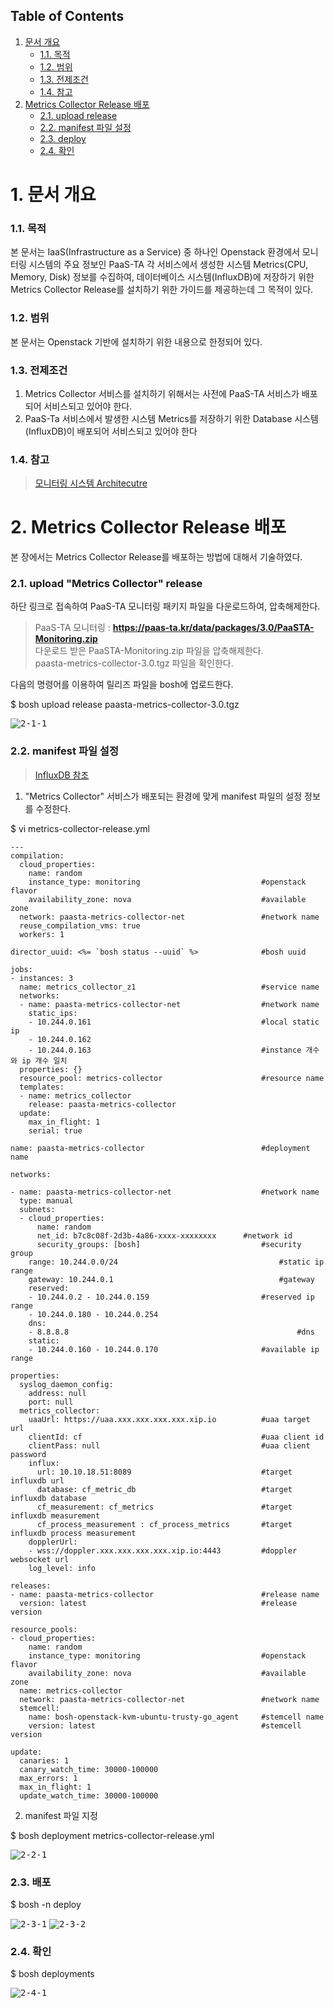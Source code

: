 ## Table of Contents
1. [문서 개요](#1)
     * [1.1. 목적](#2)
     * [1.2. 범위](#3)
     * [1.3. 전제조건](#4)
     * [1.4. 참고](#5)
2. [Metrics Collector Release 배포](#6)
     * [2.1.  upload release](#7)
     * [2.2.  manifest 파일 설정](#8)
     * [2.3.  deploy](#9)
     * [2.4.  확인](#10)



# 1. 문서 개요



### 1.1. 목적

본 문서는 IaaS(Infrastructure as a Service) 중 하나인 Openstack 환경에서 모니터링 시스템의 주요 정보인 PaaS-TA 각 서비스에서 생성한 시스템 Metrics(CPU, Memory, Disk) 정보를 수집하여, 데이터베이스 시스템(InfluxDB)에 저장하기 위한 Metrics Collector Release를 설치하기 위한 가이드를 제공하는데 그 목적이 있다.



### 1.2. 범위

본 문서는 Openstack 기반에 설치하기 위한 내용으로 한정되어 있다.



### 1.3. 전제조건

1. Metrics Collector 서비스를 설치하기 위해서는 사전에 PaaS-TA 서비스가 배포되어 서비스되고 있어야 한다.
2. PaaS-Ta 서비스에서 발생한 시스템 Metrics를 저장하기 위한 Database 시스템(InfluxDB)이 배포되어 서비스되고 있어야 한다



### 1.4. 참고

> <a style="text-decoration:underline" href="https://github.com/PaaS-TA/Guide-3.0-Penne-/blob/master/Install-Guide/monitoring/PaaS-TA%20%EB%AA%A8%EB%8B%88%ED%84%B0%EB%A7%81%20%EC%8B%9C%EC%8A%A4%ED%85%9C%20%EC%84%A4%EC%B9%98%EA%B0%80%EC%9D%B4%EB%93%9C.md">모니터링 시스템 Architecutre</a>



# 2.  Metrics Collector Release 배포

본 장에서는 Metrics Collector Release를 배포하는 방법에 대해서 기술하였다.



### 2.1.  upload "Metrics Collector" release

하단 링크로 접속하여 PaaS-TA 모니터링 패키지 파일을 다운로드하여, 압축해제한다.

>PaaS-TA 모니터링 : **<https://paas-ta.kr/data/packages/3.0/PaaSTA-Monitoring.zip>** <br>
>다운로드 받은 PaaSTA-Monitoring.zip 파일을 압축해제한다. <br>
>paasta-metrics-collector-3.0.tgz 파일을 확인한다. <br>

다음의 명령어를 이용하여 릴리즈 파일을 bosh에 업로드한다.

$ bosh upload release paasta-metrics-collector-3.0.tgz

<kbd>![2-1-1]</kbd>



### 2.2.  manifest 파일 설정

> <a style="text-decoration:underline" href="https://github.com/OpenPaaSRnD/Documents-PaaSTA-2.0/blob/master/Use-Guide/PaaS-TA%20%EB%AA%A8%EB%8B%88%ED%84%B0%EB%A7%81%20DB%20%EB%B0%8F%20Metrics%20%EA%B0%80%EC%9D%B4%EB%93%9C.md">InfluxDB 참조</a>

1. "Metrics Collector" 서비스가 배포되는 환경에 맞게 manifest 파일의 설정 정보를 수정한다.

$ vi metrics-collector-release.yml

```
---
compilation:
  cloud_properties:
    name: random
    instance_type: monitoring							#openstack flavor
    availability_zone: nova								#available zone
  network: paasta-metrics-collector-net					#network name
  reuse_compilation_vms: true
  workers: 1

director_uuid: <%= `bosh status --uuid` %>				#bosh uuid

jobs:
- instances: 3
  name: metrics_collector_z1							#service name
  networks:
  - name: paasta-metrics-collector-net					#network name
    static_ips:
    - 10.244.0.161										#local static ip
    - 10.244.0.162
    - 10.244.0.163										#instance 개수와 ip 개수 일치
  properties: {}
  resource_pool: metrics-collector						#resource name
  templates:
  - name: metrics_collector
    release: paasta-metrics-collector
  update:
    max_in_flight: 1
    serial: true

name: paasta-metrics-collector							#deployment name

networks:

- name: paasta-metrics-collector-net					#network name
  type: manual
  subnets:
  - cloud_properties:
      name: random
      net_id: b7c8c08f-2d3b-4a86-xxxx-xxxxxxxx		#network id
      security_groups: [bosh]					  		#security group
    range: 10.244.0.0/24						    		#static ip range
    gateway: 10.244.0.1									    #gateway
    reserved:
    - 10.244.0.2 - 10.244.0.159							#reserved ip range
    - 10.244.0.180 - 10.244.0.254
    dns:
    - 8.8.8.8   									        	#dns
    static:
    - 10.244.0.160 - 10.244.0.170						#available ip range

properties:
  syslog_daemon_config:
    address: null
    port: null
  metrics_collector:
    uaaUrl: https://uaa.xxx.xxx.xxx.xxx.xip.io			#uaa target url
    clientId: cf									  	#uaa client id
    clientPass: null									#uaa client password
    influx:
      url: 10.10.18.51:8089								#target influxdb url
      database: cf_metric_db							#target influxdb database
      cf_measurement: cf_metrics						#target influxdb measurement
      cf_process_measurement : cf_process_metrics		#target influxdb process measurement
    dopplerUrl:
    - wss://doppler.xxx.xxx.xxx.xxx.xip.io:4443			#doppler websocket url
    log_level: info

releases:
- name: paasta-metrics-collector						#release name
  version: latest										#release version				

resource_pools:
- cloud_properties:
    name: random
    instance_type: monitoring							#openstack flavor
    availability_zone: nova								#available zone
  name: metrics-collector
  network: paasta-metrics-collector-net 				#network name
  stemcell:
    name: bosh-openstack-kvm-ubuntu-trusty-go_agent		#stemcell name
    version: latest										#stemcell version

update:
  canaries: 1
  canary_watch_time: 30000-100000
  max_errors: 1
  max_in_flight: 1
  update_watch_time: 30000-100000

```

2. manifest 파일 지정

$ bosh deployment metrics-collector-release.yml

<kbd>![2-2-1]</kbd>



### 2.3.  배포

$ bosh -n deploy

<kbd>![2-3-1]</kbd>
<kbd>![2-3-2]</kbd>



### 2.4.  확인

$ bosh deployments

<kbd>![2-4-1]</kbd>


[2-1-1]:images/metrics-collector/2-1-1.png
[2-2-1]:images/metrics-collector/2-2-1.png
[2-3-1]:images/metrics-collector/2-3-1.png
[2-3-2]:images/metrics-collector/2-3-2.png
[2-4-1]:images/metrics-collector/2-4-1.png
